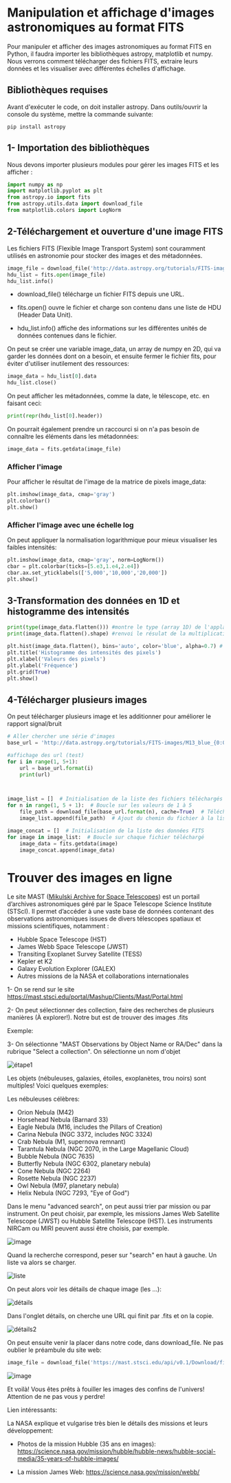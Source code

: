 # Manipulation et affichage d'images astronomiques au format FITS


Pour manipuler et afficher des images astronomiques au format FITS en Python, il faudra importer les bibliothèques astropy, matplotlib et numpy. Nous verrons comment télécharger des fichiers FITS, extraire leurs données et les visualiser avec différentes échelles d'affichage.

## Bibliothèques requises

Avant d'exécuter le code, on doit installer astropy. Dans outils/ouvrir la console du système, mettre la commande suivante:

```
pip install astropy
```

## 1- Importation des bibliothèques

Nous devons importer plusieurs modules pour gérer les images FITS et les afficher :

```py
import numpy as np
import matplotlib.pyplot as plt
from astropy.io import fits
from astropy.utils.data import download_file
from matplotlib.colors import LogNorm
```

## 2-Téléchargement et ouverture d'une image FITS

Les fichiers FITS (Flexible Image Transport System) sont couramment utilisés en astronomie pour stocker des images et des métadonnées.

```py
image_file = download_file('http://data.astropy.org/tutorials/FITS-images/HorseHead.fits', cache=True)
hdu_list = fits.open(image_file)
hdu_list.info()
```

- download_file() télécharge un fichier FITS depuis une URL.

- fits.open() ouvre le fichier et charge son contenu dans une liste de HDU (Header Data Unit).

- hdu_list.info() affiche des informations sur les différentes unités de données contenues dans le fichier.

On peut se créer une variable image_data, un array de numpy en 2D, qui va garder les données dont on a besoin, et ensuite fermer le fichier fits, pour éviter d'utiliser inutilement des ressources:

```py
image_data = hdu_list[0].data
hdu_list.close()
```
On peut afficher les métadonnées, comme la date, le télescope, etc. en faisant ceci:

```py
print(repr(hdu_list[0].header))
```

On pourrait également prendre un raccourci si on n'a pas besoin de connaître les éléments dans les métadonnées:

```py
image_data = fits.getdata(image_file)
```
### Afficher l'image

Pour afficher le résultat de l'image de la matrice de pixels image_data:

```py
plt.imshow(image_data, cmap='gray')
plt.colorbar()
plt.show()
```
### Afficher l'image avec une échelle log

On peut appliquer la normalisation logarithmique pour mieux visualiser les faibles intensités:

```py
plt.imshow(image_data, cmap='gray', norm=LogNorm())
cbar = plt.colorbar(ticks=[5.e3,1.e4,2.e4])
cbar.ax.set_yticklabels(['5,000','10,000','20,000'])
plt.show()
```


## 3-Transformation des données en 1D et histogramme des intensités

```py
print(type(image_data.flatten())) #montre le type (array 1D) de l'applatissement de la matrice 2D en 1D
print(image_data.flatten().shape) #renvoi le résulat de la multiplication des 2 dimensions de la matrice, en pixels. (Matrice 3X3 -> renvoie 9)

plt.hist(image_data.flatten(), bins='auto', color='blue', alpha=0.7) # bins='auto' fait choisir le nombre de classes.
plt.title('Histogramme des intensités des pixels')
plt.xlabel('Valeurs des pixels')
plt.ylabel('Fréquence')
plt.grid(True)
plt.show()
```

## 4-Télécharger plusieurs images 

On peut télécharger plusieurs image et les additionner pour améliorer le rapport signal/bruit

```py
# Aller chercher une série d'images
base_url = 'http://data.astropy.org/tutorials/FITS-images/M13_blue_{0:04d}.fits'

#affichage des url (test)
for i in range(1, 5+1):
    url = base_url.format(i)
    print(url)



image_list = []  # Initialisation de la liste des fichiers téléchargés
for n in range(1, 5 + 1):  # Boucle sur les valeurs de 1 à 5
    file_path = download_file(base_url.format(n), cache=True)  # Téléchargement du fichier
    image_list.append(file_path)  # Ajout du chemin du fichier à la liste

image_concat = []  # Initialisation de la liste des données FITS
for image in image_list:  # Boucle sur chaque fichier téléchargé
    image_data = fits.getdata(image)  
    image_concat.append(image_data)  
```

# Trouver des images en ligne

Le site MAST ([Mikulski Archive for Space Telescopes](https://mast.stsci.edu/portal/Mashup/Clients/Mast/Portal.html)) est un portail d’archives astronomiques géré par le Space Telescope Science Institute (STScI). Il permet d’accéder à une vaste base de données contenant des observations astronomiques issues de divers télescopes spatiaux et missions scientifiques, notamment :

- Hubble Space Telescope (HST)
- James Webb Space Telescope (JWST)
- Transiting Exoplanet Survey Satellite (TESS)
- Kepler et K2
- Galaxy Evolution Explorer (GALEX)
- Autres missions de la NASA et collaborations internationales


1- On se rend sur le site https://mast.stsci.edu/portal/Mashup/Clients/Mast/Portal.html 

2- On peut sélectionner des collection, faire des recherches de plusieurs manières (À explorer!). Notre but est de trouver des images .fits

Exemple:

3- On sélectionne "MAST Observations by Object Name or RA/Dec" dans la rubrique "Select a collection". On sélectionne un nom d'objet

![étape1](img/étape1.png)

Les objets (nébuleuses, galaxies, étoiles, exoplanètes, trou noirs) sont multiples! Voici quelques exemples:

Les nébuleuses célèbres:

- Orion Nebula (M42)
- Horsehead Nebula (Barnard 33)
- Eagle Nebula (M16, includes the Pillars of Creation)
- Carina Nebula (NGC 3372, includes NGC 3324)
- Crab Nebula (M1, supernova remnant)
- Tarantula Nebula (NGC 2070, in the Large Magellanic Cloud)
- Bubble Nebula (NGC 7635)
- Butterfly Nebula (NGC 6302, planetary nebula)
- Cone Nebula (NGC 2264)
- Rosette Nebula (NGC 2237)
- Owl Nebula (M97, planetary nebula)
- Helix Nebula (NGC 7293, "Eye of God")

Dans le menu "advanced search", on peut aussi trier par mission ou par instrument. On peut choisir, par exemple, les missions James Web Satellite Telescope (JWST) ou Hubble Satellite Telescope (HST). Les instruments NIRCam ou MIRI peuvent aussi être choisis, par exemple.

![image](img/search.png)

Quand la recherche correspond, peser sur "search" en haut à gauche. Un liste va alors se charger.

![liste](img/liste.png)

On peut alors voir les détails de chaque image (les ...):

![détails](img/détails.png)

Dans l'onglet détails, on cherche une URL qui finit par .fits et on la copie. 

![détails2](img/url.png)

On peut ensuite venir la placer dans notre code, dans download_file. Ne pas oublier le préambule du site web:

```py
image_file = download_file('https://mast.stsci.edu/api/v0.1/Download/file?uri=mast:JWST/product/jw05804-o028_t034_miri_f1800w_i2d.fits')
```

![image](img/lien.png)

Et voilà! Vous êtes prêts à fouiller les images des confins de l'univers! Attention de ne pas vous y perdre! 

Lien intéressants:

La NASA explique et vulgarise très bien le détails des missions et leurs développement:

- Photos de la mission Hubble (35 ans en images): https://science.nasa.gov/mission/hubble/hubble-news/hubble-social-media/35-years-of-hubble-images/

- La mission James Web: https://science.nasa.gov/mission/webb/ 